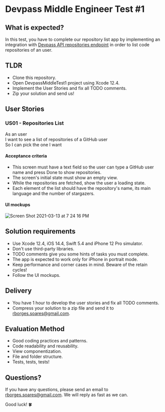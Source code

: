 
# Devpass Middle Engineer Test #1

## What is expected?

In this test, you have to complete our repository list app by implementing an integration with [Devpass API repositories endpoint](https://raw.githubusercontent.com/rdgborges/devpass-ios-middle-test-1/main/repositories_endpoint.json) in order to list code repositories of an user.

## TLDR

- Clone this repository.
- Open DevpassMiddleTest1 project using Xcode 12.4.
- Implement the User Stories and fix all TODO comments.
- Zip your solution and send us!

## User Stories

### US01 - Repositories List

As an user<br>
I want to see a list of repositories of a GitHub user<br>
So I can pick the one I want

#### Acceptance criteria

- This screen must have a text field so the user can type a GitHub user name and press Done to show repositories.
- The screen's initial state must show an empty view.  
- While the repositories are fetched, show the user a loading state.
- Each element of the list should have the repository's name, its main language and the number of stargazers.

#### UI mockups

![Screen Shot 2021-03-13 at 7 24 16 PM](https://user-images.githubusercontent.com/1377307/111074791-8896b780-84c3-11eb-9026-613b7273b296.png)

## Solution requirements

- Use Xcode 12.4, iOS 14.4, Swift 5.4 and iPhone 12 Pro simulator.
- Don't use third-party libraries.
- TODO comments give you some hints of tasks you must complete.
- The app is expected to work only for iPhone in portrait mode.
- Keep performance and corner cases in mind. Beware of the retain cycles!
- Follow the UI mockups.

## Delivery

- You have 1 hour to develop the user stories and fix all TODO comments.
- Compress your solution to a zip file and send it to rborges.soares@gmail.com.

## Evaluation Method

- Good coding practices and patterns.
- Code readability and reusability.
- View componentization.
- File and folder structure.
- Tests, tests, tests!

## Questions?

If you have any questions, please send an email to rborges.soares@gmail.com. We will reply as fast as we can. 

Good luck! 🍀

